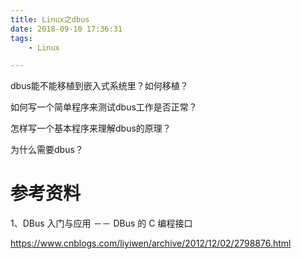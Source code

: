 ```yaml
---
title: Linux之dbus
date: 2018-09-10 17:36:31
tags:
	- Linux

---
```




dbus能不能移植到嵌入式系统里？如何移植？

如何写一个简单程序来测试dbus工作是否正常？

怎样写一个基本程序来理解dbus的原理？

为什么需要dbus？





# 参考资料

1、DBus 入门与应用 －－ DBus 的 C 编程接口

https://www.cnblogs.com/liyiwen/archive/2012/12/02/2798876.html